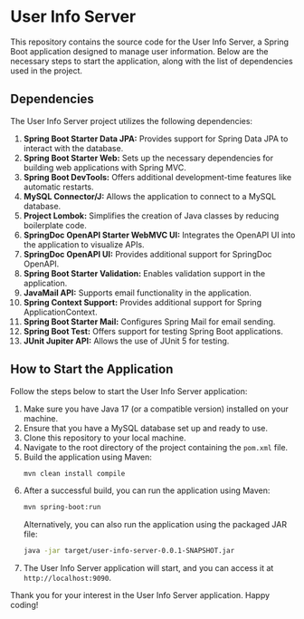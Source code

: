 # User Info Server

This repository contains the source code for the User Info Server, a Spring Boot application designed to manage user information. Below are the necessary steps to start the application, along with the list of dependencies used in the project.

## Dependencies

The User Info Server project utilizes the following dependencies:

1. **Spring Boot Starter Data JPA:** Provides support for Spring Data JPA to interact with the database.
2. **Spring Boot Starter Web:** Sets up the necessary dependencies for building web applications with Spring MVC.
3. **Spring Boot DevTools:** Offers additional development-time features like automatic restarts.
4. **MySQL Connector/J:** Allows the application to connect to a MySQL database.
5. **Project Lombok:** Simplifies the creation of Java classes by reducing boilerplate code.
6. **SpringDoc OpenAPI Starter WebMVC UI:** Integrates the OpenAPI UI into the application to visualize APIs.
7. **SpringDoc OpenAPI UI:** Provides additional support for SpringDoc OpenAPI.
8. **Spring Boot Starter Validation:** Enables validation support in the application.
9. **JavaMail API:** Supports email functionality in the application.
10. **Spring Context Support:** Provides additional support for Spring ApplicationContext.
11. **Spring Boot Starter Mail:** Configures Spring Mail for email sending.
12. **Spring Boot Test:** Offers support for testing Spring Boot applications.
13. **JUnit Jupiter API:** Allows the use of JUnit 5 for testing.

## How to Start the Application

Follow the steps below to start the User Info Server application:

1. Make sure you have Java 17 (or a compatible version) installed on your machine.
2. Ensure that you have a MySQL database set up and ready to use.
3. Clone this repository to your local machine.
4. Navigate to the root directory of the project containing the `pom.xml` file.
5. Build the application using Maven:
   ```bash
   mvn clean install compile
   ```
6. After a successful build, you can run the application using Maven:
   ```bash
   mvn spring-boot:run
   ```
   Alternatively, you can also run the application using the packaged JAR file:
   ```bash
   java -jar target/user-info-server-0.0.1-SNAPSHOT.jar
   ```
7. The User Info Server application will start, and you can access it at `http://localhost:9090`.



Thank you for your interest in the User Info Server application.
Happy coding!

